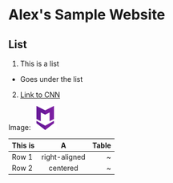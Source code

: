 # Alex's Sample Website
## List
1. This is a list
  * Goes under the list
2. [Link to CNN](http://www.cnn.com/)

Image:
![alt text](https://github.com/adam-p/markdown-here/raw/master/src/common/images/icon48.png "Logo Title Text 1")

| This is       | A             | Table |
| ------------- |:-------------:| -----:|
| Row 1         | right-aligned | ~     |
| Row 2         | centered      | ~     |
